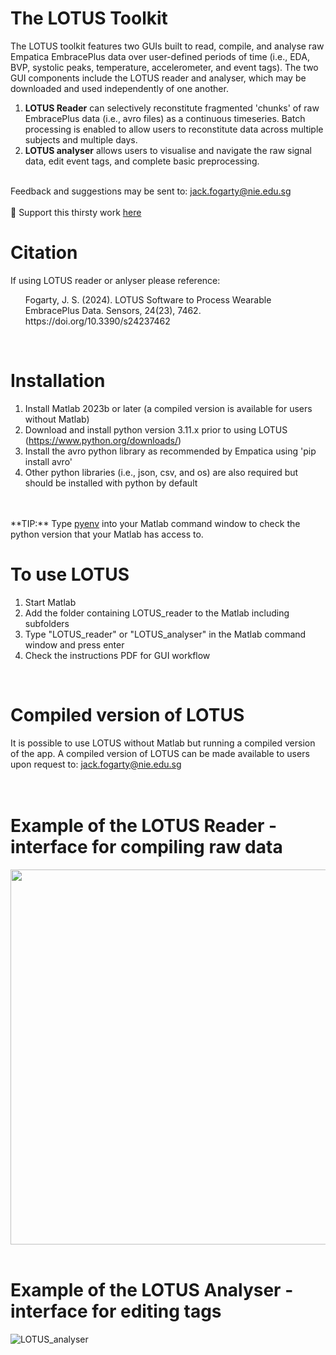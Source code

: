 # The LOTUS Toolkit
The LOTUS toolkit features two GUIs built to read, compile, and analyse raw Empatica EmbracePlus data over user-defined periods of time (i.e., EDA, BVP, systolic peaks, temperature, accelerometer, and event tags).
The two GUI components include the LOTUS reader and analyser, which may be downloaded and used independently of one another.
1. **LOTUS Reader** can selectively reconstitute fragmented 'chunks' of raw  EmbracePlus data (i.e., avro files) as a continuous timeseries. Batch processing is enabled to allow users to reconstitute data across multiple subjects and multiple days.
2. **LOTUS analyser** allows users to visualise and navigate the raw signal data, edit event tags, and complete basic preprocessing.
<br>
Feedback and suggestions may be sent to: <a href="mailto:jack.fogarty@nie.edu.sg">jack.fogarty@nie.edu.sg</a>
<br>
<br>
🍻 Support this thirsty work <a href="https://ko-fi.com/jackfogarty">here</a>
<br>

# Citation
If using LOTUS reader or anlyser please reference:
<br>
<ul>Fogarty, J. S. (2024). LOTUS Software to Process Wearable EmbracePlus Data. Sensors, 24(23), 7462. https://doi.org/10.3390/s24237462
</ul>
<br>

# Installation
1. Install Matlab 2023b or later (a compiled version is available for users without Matlab)
2. Download and install python version 3.11.x prior to using LOTUS (https://www.python.org/downloads/)
3. Install the avro python library as recommended by Empatica using 'pip install avro'
4. Other python libraries (i.e., json, csv, and os) are also required but should be installed with python by default
<br>
<br>
**TIP:** Type <a href="https://www.mathworks.com/help/matlab/ref/pyenv.html">pyenv</a> into your Matlab command window to check the python version that your Matlab has access to.
<br>

 
# To use LOTUS
1. Start Matlab
2. Add the folder containing LOTUS_reader to the Matlab including subfolders
3. Type "LOTUS_reader" or "LOTUS_analyser" in the Matlab command window and press enter
4. Check the instructions PDF for GUI workflow
<br>

# Compiled version of LOTUS
It is possible to use LOTUS without Matlab but running a compiled version of the app. A compiled version of LOTUS can be made available to users upon request to: jack.fogarty@nie.edu.sg
<br>
<br>
<br> 
 
# Example of the LOTUS Reader - interface for compiling raw data
<img src="https://github.com/jack-fogarty/LOTUS-reader/assets/92418738/d9297814-1a32-4e99-b842-82dfabd28a0c" width="600" />
<br>
<br>


# Example of the LOTUS Analyser - interface for editing tags
![LOTUS_analyser](https://github.com/user-attachments/assets/387b223c-6e6d-4e79-bd2f-704de76c86da)
